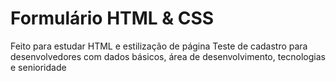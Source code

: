 # Formulário HTML & CSS 
Feito para estudar HTML e estilização de página
Teste de cadastro para desenvolvedores com dados básicos, área de desenvolvimento, tecnologias e senioridade